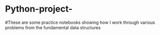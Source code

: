 # Python-project-
#These are some practice notebooks showing how I work through various problems from the fundamental data structures
